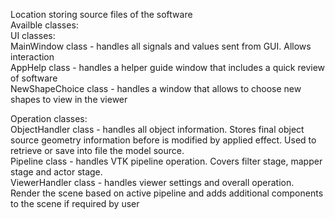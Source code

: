 Location storing source files of the software</br>
Availble classes:</br>
UI classes:</br>
MainWindow class - handles all signals and values sent from GUI. Allows interaction</br>
AppHelp class - handles a helper guide window that includes a quick review of software</br>
NewShapeChoice class - handles a window that allows to choose new shapes to view in the viewer</br>

Operation classes:</br>
ObjectHandler class - handles all object information. Stores final object source geometry information before is modified by applied effect. Used to retrieve or save into file the model source.</br>
Pipeline class - handles VTK pipeline operation. Covers filter stage, mapper stage and actor stage.</br>
ViewerHandler class - handles viewer settings and overall operation. Render the scene based on active pipeline and adds additional components to the scene if required by user</br>